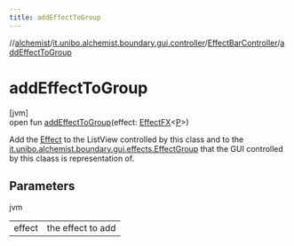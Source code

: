 ```yaml
---
title: addEffectToGroup
---
```

//[alchemist](../../../index.html)/[it.unibo.alchemist.boundary.gui.controller](../index.html)/[EffectBarController](index.html)/[addEffectToGroup](add-effect-to-group.html)



# addEffectToGroup



[jvm]\
open fun [addEffectToGroup](add-effect-to-group.html)(effect: [EffectFX](../../it.unibo.alchemist.boundary.gui.effects/-effect-f-x/index.html)<[P](../../it.unibo.alchemist.boundary.interfaces/-draw-command/index.html)>)



Add the [Effect](../../it.unibo.alchemist.boundary.gui.effects/-effect-f-x/index.html) to the ListView controlled by this class and to the [it.unibo.alchemist.boundary.gui.effects.EffectGroup](../../it.unibo.alchemist.boundary.gui.effects/-effect-group/index.html) that the GUI controlled by this claass is representation of.



## Parameters


jvm

| | |
|---|---|
| effect | the effect to add |




